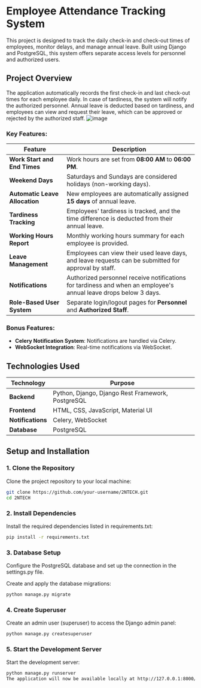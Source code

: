 # Employee Attendance Tracking System

This project is designed to track the daily check-in and check-out times of employees, monitor delays, and manage annual leave. Built using Django and PostgreSQL, this system offers separate access levels for personnel and authorized users.

## Project Overview

The application automatically records the first check-in and last check-out times for each employee daily. In case of tardiness, the system will notify the authorized personnel. Annual leave is deducted based on tardiness, and employees can view and request their leave, which can be approved or rejected by the authorized staff.
![image](https://github.com/user-attachments/assets/dea4aecf-7e61-4970-85d9-1f99eb7cdb5a)

### Key Features:

| **Feature**                    | **Description**                                                                                                      |
| ------------------------------ | -------------------------------------------------------------------------------------------------------------------- |
| **Work Start and End Times**    | Work hours are set from **08:00 AM** to **06:00 PM**.                                                                  |
| **Weekend Days**                | Saturdays and Sundays are considered holidays (non-working days).                                                     |
| **Automatic Leave Allocation**  | New employees are automatically assigned **15 days** of annual leave.                                                |
| **Tardiness Tracking**          | Employees' tardiness is tracked, and the time difference is deducted from their annual leave.                         |
| **Working Hours Report**        | Monthly working hours summary for each employee is provided.                                                         |
| **Leave Management**            | Employees can view their used leave days, and leave requests can be submitted for approval by staff.                  |
| **Notifications**               | Authorized personnel receive notifications for tardiness and when an employee's annual leave drops below 3 days.       |
| **Role-Based User System**      | Separate login/logout pages for **Personnel** and **Authorized Staff**.                                               |

### Bonus Features:
- **Celery Notification System**: Notifications are handled via Celery.
- **WebSocket Integration**: Real-time notifications via WebSocket.

## Technologies Used

| **Technology**              | **Purpose**                                                                                                           |
| --------------------------- | --------------------------------------------------------------------------------------------------------------------- |
| **Backend**                 | Python, Django, Django Rest Framework, PostgreSQL                                                                     |
| **Frontend**                | HTML, CSS, JavaScript, Material UI                                                                                     |
| **Notifications**           | Celery, WebSocket                                                                                                     |
| **Database**                | PostgreSQL                                                                                                            |

## Setup and Installation

### 1. Clone the Repository

Clone the project repository to your local machine:

```bash
git clone https://github.com/your-username/2NTECH.git
cd 2NTECH
```

### 2. Install Dependencies
Install the required dependencies listed in requirements.txt:


```bash
pip install -r requirements.txt
```

### 3. Database Setup
Configure the PostgreSQL database and set up the connection in the settings.py file.

Create and apply the database migrations:
```bash
python manage.py migrate
```

### 4. Create Superuser
Create an admin user (superuser) to access the Django admin panel:
```bash
python manage.py createsuperuser
```

### 5. Start the Development Server
Start the development server:
```bash
python manage.py runserver
The application will now be available locally at http://127.0.0.1:8000/.
```



